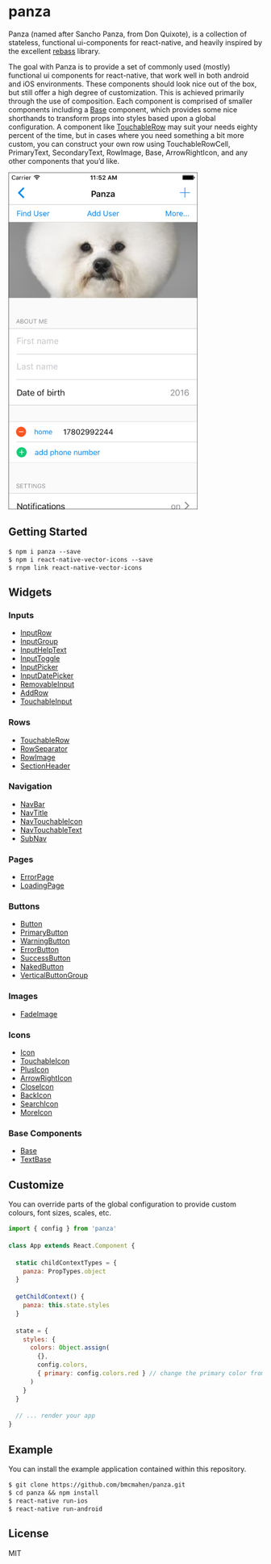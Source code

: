# panza
Panza (named after Sancho Panza, from Don Quixote), is a collection of  stateless, functional ui-components for react-native, and heavily inspired by the excellent [rebass](https://github.com/jxnblk/rebass) library. 

The goal with Panza is to provide a set of commonly used (mostly) functional ui components for react-native, that work well in both android and iOS environments. These components should look nice out of the box, but still offer a high degree of customization. This is achieved primarily through the use of composition. Each component is comprised of smaller components including a [Base](documentation/Base.md) component, which provides some nice shorthands to transform props into styles based upon a global configuration. A component like [TouchableRow](documentation/TouchableRow.md) may suit your needs eighty percent of the time, but in cases where you need something a bit more custom, you can construct your own row using TouchableRowCell, PrimaryText, SecondaryText, RowImage, Base, ArrowRightIcon, and any other components that you’d like.


<p>
<img src='images/panza-ios-large.png' width='375px' />
</p>

## Getting Started
```
$ npm i panza --save
$ npm i react-native-vector-icons --save
$ rnpm link react-native-vector-icons
```

## Widgets

### Inputs
* [InputRow](documentation/InputRow.md)
* [InputGroup](documentation/InputGroup.md)
* [InputHelpText](documentation/InputHelpText.md)
* [InputToggle](documentation/InputToggle.md)
* [InputPicker](documentation/InputPicker.md)
* [InputDatePicker](documentation/InputDatePicker.md)
* [RemovableInput](documentation/RemovableInput.md)
* [AddRow](documentation/AddRow.md)
* [TouchableInput](documentation/TouchableInput.md)

### Rows
* [TouchableRow](documentation/TouchableRow.md)
* [RowSeparator](documentation/RowSeparator.md)
* [RowImage](documentation/RowImage.md)
* [SectionHeader](documentation/SectionHeader.md)

### Navigation
* [NavBar](document/NavBar.md)
* [NavTitle](documentation/NavTitle.md)
* [NavTouchableIcon](documentation/NavTouchableIcon.md)
* [NavTouchableText](documentation/NavTouchableText.md)
* [SubNav](documentation/SubNav.md)

### Pages
* [ErrorPage](documentation/ErrorPage.md)
* [LoadingPage](documentation/LoadingPage.md)

### Buttons
* [Button](documentation/Button.md)
* [PrimaryButton](documentation/PrimaryButton.md)
* [WarningButton](documentation/WarningButton.md)
* [ErrorButton](documentation/ErrorButton.md)
* [SuccessButton](documentation/SuccessButton.md)
* [NakedButton](documentation/NakedButton.md)
* [VerticalButtonGroup](documentation/VerticalButtonGroup.md)

### Images
* [FadeImage](documentation/FadeImage.md)

### Icons
* [Icon](documentation/Icon.md)
* [TouchableIcon](documentation/TouchableIcon.md)
* [PlusIcon](documentation/PlusIcon.md)
* [ArrowRightIcon](documentation/ArrowRightIcon.md)
* [CloseIcon](documentation/CloseIcon.md)
* [BackIcon](documentation/BackIcon.md)
* [SearchIcon](documentation/SearchIcon.md)
* [MoreIcon](documentation/MoreIcon.md)

### Base Components
* [Base](documentation/Base.md)
* [TextBase](documentation/TextBase.md)

## Customize

You can override parts of the global configuration to provide custom colours, font sizes, scales, etc.

```javascript
import { config } from 'panza'

class App extends React.Component {

  static childContextTypes = {
    panza: PropTypes.object
  }

  getChildContext() {
    panza: this.state.styles
  }

  state = {
    styles: {
      colors: Object.assign(
        {},
        config.colors,
        { primary: config.colors.red } // change the primary color from blue to red
      )
    }
  }

  // ... render your app
}
```

## Example

You can install the example application contained within this repository.

```
$ git clone https://github.com/bmcmahen/panza.git
$ cd panza && npm install
$ react-native run-ios
$ react-native run-android
```

## License
MIT
